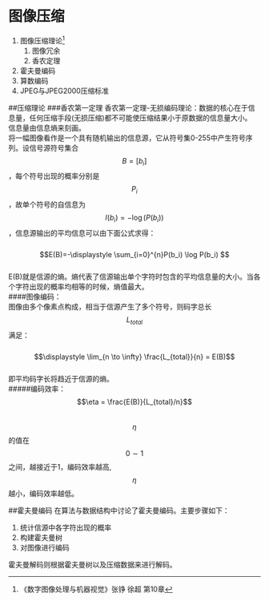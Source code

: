 # 图像压缩

1. 图像压缩理论[^1]
   1. 图像冗余
   2. 香农定理
2. 霍夫曼编码
3. 算数编码
4. JPEG与JPEG2000压缩标准    

##压缩理论
###香农第一定理
香农第一定理-无损编码理论：数据的核心在于信息量，任何压缩手段(无损压缩)都不可能使压缩结果小于原数据的信息量大小。  
信息量由信息熵来刻画。  
将一幅图像看作是一个具有随机输出的信息源，它从符号集0-255中产生符号序列。设信号源符号集合$$B=[b_i]$$，每个符号出现的概率分别是$$P_i$$，故单个符号的自信息为$$I(b_i)=-\log(P(b_i))$$，信息源输出的平均信息可以由下面公式求得：  
&emsp;&emsp;$$E(B)=-\displaystyle \sum_{i=0}^{n}P(b_i) \log P(b_i) $$   
E(B)就是信源的熵。熵代表了信源输出单个字符时包含的平均信息量的大小。当各个字符出现的概率均相等的时候，熵值最大。  
####图像编码：  
图像由多个像素点构成，相当于信源产生了多个符号，则码字总长$$L_{total}$$满足：  
&emsp;&emsp;$$\displaystyle \lim_{n \to \infty} \frac{L_{total}}{n} = E(B)$$   
即平均码字长将趋近于信源的熵。  
#####编码效率： 
&emsp;&emsp;$$\eta = \frac{E(B)}{L_{total}/n}$$   
$$\eta$$的值在$$0\sim 1$$之间，越接近于1，编码效率越高,$$\eta$$越小，编码效率越低。  

##霍夫曼编码
在算法与数据结构中讨论了霍夫曼编码。主要步骤如下：  
 1. 统计信源中各字符出现的概率  
 2. 构建霍夫曼树  
 3. 对图像进行编码  
 
霍夫曼解码则根据霍夫曼树以及压缩数据来进行解码。  

[^1]: 《数字图像处理与机器视觉》张铮 徐超 第10章



